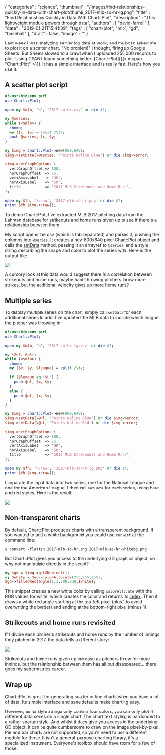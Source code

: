 {
   "categories" : "science",
   "thumbnail" : "/images/find-relationships-quickly-in-data-with-chart-plot/thumb_2017-mlb-so-hr-lg.png",
   "title" : "Find Relationships Quickly in Data With Chart::Plot",
   "description" : "This lightweight module powers through data",
   "authors" : [
      "david-farrell"
   ],
   "date" : "2019-01-21T15:41:39",
   "tags" : [
      "chart-plot",
      "mlb",
      "gd",
      "baseball"
   ],
   "draft" : false,
   "image" : ""
}

Last week I was analyzing server log data at work, and my boss asked me to plot it on a scatter chart. "No problem!" I thought, firing up Google Sheets. But Sheets slowed to a crawl when I uploaded 250,000 records to plot. Using CPAN I found something better: [Chart::Plot]({{< mcpan "Chart::Plot" >}}). It has a simple interface and is really fast. Here's how you use it.

A scatter plot script
---------------------
```perl
#!/usr/bin/env perl
use Chart::Plot;

open my $mlb, '<', '2017-so-hr.csv' or die $!;

my @series;
while (<$mlb>) {
  chomp;
  my ($x, $y) = split /\t/;
  push @series, $x, $y;
}

my $img = Chart::Plot->new(800,640);
$img->setData(\@series, 'Points Noline Blue') or die $img->error;

$img->setGraphOptions (
  vertGraphOffset => 100,
  horGraphOffset  => 75,
  vertAxisLabel   => 'HR',
  horAxisLabel    => 'SO',
  title           => '2017 MLB Strikeouts and Home Runs',
);

open my $fh, '>:raw', '2017-mlb-so-hr.png' or die $!;
print $fh $img->draw();
```
To demo Chart::Plot, I've extracted MLB 2017 pitching data from the [Lahman database](http://www.seanlahman.com/baseball-archive/statistics/) for strikeouts and home runs given up to see if there's a relationship between them.

My script opens the csv (which is tab separated) and parses it, pushing the columns into `@series`. It creates a new 800x640 pixel Chart::Plot object and calls the [setData](https://metacpan.org/pod/Chart::Plot#Acquire-a-dataset:-setData()) method, passing it an arrayref to `@series`, and a style string describing the shape and color to plot the series with. Here is the output file:

![](/images/find-relationships-quickly-in-data-with-chart-plot/2017-mlb-so-hr.png)

A cursory look at this data would suggest there *is* a correlation between strikeouts and home runs, maybe hard-throwing pitchers throw more strikes, but the additional velocity gives up more home runs?

Multiple series
---------------
To display multiple series on the chart, simply call `setData` for each additional series to add. I've updated the MLB data to include which league the pitcher was throwing in:

```perl
#!/usr/bin/env perl
use Chart::Plot;

open my $mlb, '<', '2017-so-hr-lg.csv' or die $!;

my (@nl, @al);
while (<$mlb>) {
  chomp;
  my ($x, $y, $league) = split /\t/;

  if ($league eq 'NL') {
    push @nl, $x, $y;
  }
  else {
    push @al, $x, $y;
  }
}

my $img = Chart::Plot->new(800,640);
$img->setData(\@nl, 'Points Noline Blue') or die $img->error;
$img->setData(\@al, 'Points Noline Red') or die $img->error;

$img->setGraphOptions (
  vertGraphOffset => 100,
  horGraphOffset  => 75,
  vertAxisLabel   => 'HR',
  horAxisLabel    => 'SO',
  title           => '2017 MLB Strikeouts and Home Runs',
);

open my $fh, '>:raw', '2017-mlb-so-hr-lg.png' or die $!;
print $fh $img->draw();
```

I separate the input data into two series, one for the National League and one for the American League. I then call `setData` for each series, using blue and red styles. Here is the result:

![](/images/find-relationships-quickly-in-data-with-chart-plot/2017-mlb-so-hr-lg.png)

Non-transparent charts
----------------------
By default, Chart::Plot produces charts with a transparent background. If you wanted to add a white background you could use `convert` at the command line:

    $ convert -flatten 2017-mlb-so-hr.png 2017-mlb-so-hr-whitebg.png

But Chart::Plot gives you access to the underlying GD graphics object, so why not manipulate directly in the script?

```perl
my $gd = $img->getGDobject();
my $white = $gd->colorAllocate(255,255,255);
$gd->filledRectangle(1,1,798,638,$white);
```

This snippet creates a new white color by calling `colorAllocate` with the RGB values for white, which creates the color and returns its [index](https://en.wikipedia.org/wiki/Indexed_color). Then it draws a white rectangle starting at the top-left pixel (plus 1 to avoid overwriting the border) and ending at the bottom-right pixel (minus 1).

Strikeouts and home runs revisited
----------------------------------
If I divide each pitcher's strikeouts and home runs by the number of innings they pitched in 2017, the data tells a different story:

![](/images/find-relationships-quickly-in-data-with-chart-plot/2017-mlb-so-hr-ip.png)

Strikeouts and home runs given up increase as pitchers throw for more innings, but the relationship between them has all but disappeared... there goes my sabermetrics career.

Wrap up
-------
Chart::Plot is great for generating scatter or line charts when you have a lot of data. Its simple interface and sane defaults make charting easy.

However, as its style strings only contain four colors, you can only plot 4 different data series on a single chart. The chart text styling is hardcoded to a rather spartan style. And whilst it does give you access to the underlying GD object, it can be quite cumbersome to draw on the image pixel-by-pixel. Pie and bar charts are not supported, so you'll need to use a different module for those. It isn't a general-purpose charting library, it's a specialized instrument. Everyone's toolbox should have room for a few of those.
